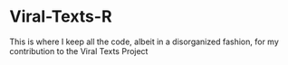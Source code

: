 # Viral-Texts-R
This is where I keep all the code, albeit in a disorganized fashion, for my contribution to the Viral Texts Project
